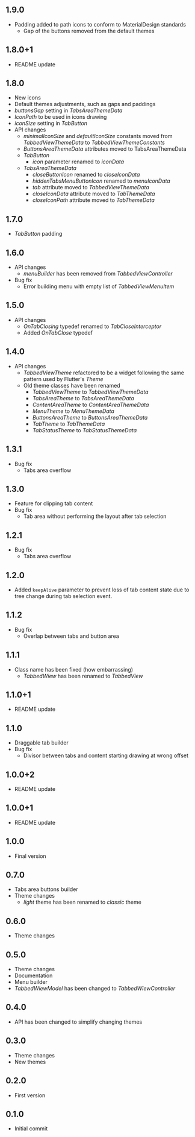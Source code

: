 ## 1.9.0

* Padding added to path icons to conform to MaterialDesign standards
  * Gap of the buttons removed from the default themes

## 1.8.0+1

* README update

## 1.8.0

* New icons
* Default themes adjustments, such as gaps and paddings
* *buttonsGap* setting in *TabsAreaThemeData*
* *IconPath* to be used in icons drawing
* *iconSize* setting in *TabButton*
* API changes
  * *minimalIconSize* and *defaultIconSize* constants moved from *TabbedViewThemeData* to *TabbedViewThemeConstants*
  * *ButtonsAreaThemeData* attributes moved to TabsAreaThemeData
  * *TabButton*
    * *icon* parameter renamed to *iconData*
  * *TabsAreaThemeData*
    * *closeButtonIcon* renamed to *closeIconData*
    * *hiddenTabsMenuButtonIcon* renamed to *menuIconData*
    * *tab* attribute moved to *TabbedViewThemeData*
    * *closeIconData* attribute moved to *TabThemeData*
    * *closeIconPath* attribute moved to *TabThemeData*

## 1.7.0

* *TabButton* padding

## 1.6.0

* API changes
  * *menuBuilder* has been removed from *TabbedViewController*
* Bug fix
  * Error building menu with empty list of *TabbedViewMenuItem*

## 1.5.0

* API changes
  * *OnTabClosing* typedef renamed to *TabCloseInterceptor*
  * Added *OnTabClose* typedef

## 1.4.0

* API changes
  * *TabbedViewTheme* refactored to be a widget following the same pattern used by Flutter's *Theme*
  * Old theme classes have been renamed
    * *TabbedViewTheme* to *TabbedViewThemeData*
    * *TabsAreaTheme* to *TabsAreaThemeData*
    * *ContentAreaTheme* to *ContentAreaThemeData*
    * *MenuTheme* to *MenuThemeData*
    * *ButtonsAreaTheme* to *ButtonsAreaThemeData*
    * *TabTheme* to *TabThemeData*
    * *TabStatusTheme* to *TabStatusThemeData*

## 1.3.1

* Bug fix
  * Tabs area overflow

## 1.3.0

* Feature for clipping tab content
* Bug fix
  * Tab area without performing the layout after tab selection

## 1.2.1

* Bug fix
  * Tabs area overflow

## 1.2.0

* Added `keepAlive` parameter to prevent loss of tab content state due to tree change during tab selection event.

## 1.1.2

* Bug fix
  * Overlap between tabs and button area

## 1.1.1

* Class name has been fixed (how embarrassing)
  * *TabbedWiew* has been renamed to *TabbedView*
  
## 1.1.0+1

* README update

## 1.1.0

* Draggable tab builder
* Bug fix
  * Divisor between tabs and content starting drawing at wrong offset

## 1.0.0+2

* README update

## 1.0.0+1

* README update

## 1.0.0

* Final version

## 0.7.0

* Tabs area buttons builder
* Theme changes
  * *light* theme has been renamed to *classic* theme

## 0.6.0

* Theme changes

## 0.5.0

* Theme changes
* Documentation
* Menu builder
* *TabbedWiewModel* has been changed to *TabbedWiewController*

## 0.4.0

* API has been changed to simplify changing themes

## 0.3.0

* Theme changes
* New themes

## 0.2.0

* First version

## 0.1.0

* Initial commit